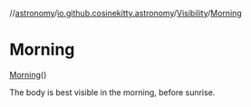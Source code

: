//[astronomy](../../../../index.md)/[io.github.cosinekitty.astronomy](../../index.md)/[Visibility](../index.md)/[Morning](index.md)

# Morning

[Morning](index.md)()

The body is best visible in the morning, before sunrise.

